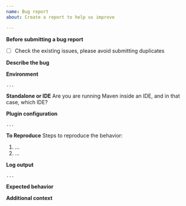 ```yaml
---
name: Bug report
about: Create a report to help us improve

---
```


**Before submitting a bug report**
- [ ] Check the existing issues, please avoid submitting duplicates

**Describe the bug**
<!-- A clear and concise description of what the bug is -->

**Environment**
<!-- Please paste the output of `mvn --version` below: -->
```
...
```

**Standalone or IDE**
Are you are running Maven inside an IDE, and in that case, which IDE?

**Plugin configuration**
<!-- Paste below the relevant section(s) from your POM, or a link to a gist containing the entire POM -->
```
...
```

**To Reproduce**
Steps to reproduce the behavior:
1. ...
2. ...

**Log output**
<!-- Please paste the relevant portion of maven log output below -->
```
...
```

**Expected behavior**
<!-- A clear and concise description of what you expected to happen -->

**Additional context**
<!-- Add any other context about the problem here -->
